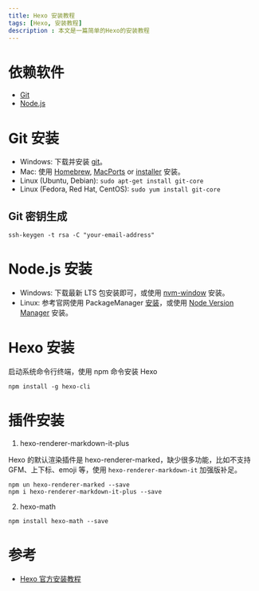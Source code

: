 ```yaml
---
title: Hexo 安装教程
tags: [Hexo, 安装教程]
description : 本文是一篇简单的Hexo的安装教程
---
```


# 依赖软件

* [Git](https://git-scm.com/)
* [Node.js](https://nodejs.org)

# Git 安装

* Windows: 下载并安装 [git](https://git-scm.com/download/win)。
* Mac: 使用 [Homebrew](http://mxcl.github.com/homebrew/), [MacPorts](http://www.macports.org/) or [installer](http://sourceforge.net/projects/git-osx-installer/) 安装。
* Linux (Ubuntu, Debian): `sudo apt-get install git-core`
* Linux (Fedora, Red Hat, CentOS): `sudo yum install git-core`

## Git 密钥生成

```shell
ssh-keygen -t rsa -C "your-email-address"
```

# Node.js 安装

* Windows: 下载最新 LTS 包安装即可，或使用 [nvm-window](https://github.com/coreybutler/nvm-windows) 安装。
* Linux: 参考官网使用 PackageManager [安装](https://nodejs.org/en/download/package-manager/)，或使用 [Node Version Manager](https://github.com/creationix/nvm) 安装。

# Hexo 安装

启动系统命令行终端，使用 npm 命令安装 Hexo

```shell
npm install -g hexo-cli
```

# 插件安装

1. hexo-renderer-markdown-it-plus

Hexo 的默认渲染插件是 hexo-renderer-marked，缺少很多功能，比如不支持 GFM、上下标、emoji 等，使用 `hexo-renderer-markdown-it` 加强版补足。

```shell
npm un hexo-renderer-marked --save
npm i hexo-renderer-markdown-it-plus --save
```

2. hexo-math

```shell
npm install hexo-math --save
```

# 参考

* [Hexo 官方安装教程][1]

[1]: https://hexo.io/docs/index.html    "Hexo 官方安装教程"
